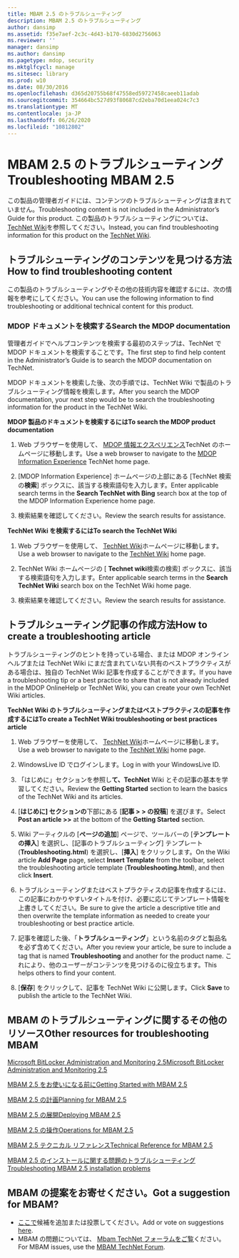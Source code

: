 ```yaml
---
title: MBAM 2.5 のトラブルシューティング
description: MBAM 2.5 のトラブルシューティング
author: dansimp
ms.assetid: f35e7aef-2c3c-4d43-b170-6830d2756063
ms.reviewer: ''
manager: dansimp
ms.author: dansimp
ms.pagetype: mdop, security
ms.mktglfcycl: manage
ms.sitesec: library
ms.prod: w10
ms.date: 08/30/2016
ms.openlocfilehash: d365d20755b68f47558ed59727458caeeb11adab
ms.sourcegitcommit: 354664bc527d93f80687cd2eba70d1eea024c7c3
ms.translationtype: MT
ms.contentlocale: ja-JP
ms.lasthandoff: 06/26/2020
ms.locfileid: "10812802"
---
```

# <span data-ttu-id="ed553-103">MBAM 2.5 のトラブルシューティング</span><span class="sxs-lookup"><span data-stu-id="ed553-103">Troubleshooting MBAM 2.5</span></span>


<span data-ttu-id="ed553-104">この製品の管理者ガイドには、コンテンツのトラブルシューティングは含まれていません。</span><span class="sxs-lookup"><span data-stu-id="ed553-104">Troubleshooting content is not included in the Administrator’s Guide for this product.</span></span> <span data-ttu-id="ed553-105">この製品のトラブルシューティングについては、 [TechNet Wiki](https://go.microsoft.com/fwlink/p/?LinkId=224905)を参照してください。</span><span class="sxs-lookup"><span data-stu-id="ed553-105">Instead, you can find troubleshooting information for this product on the [TechNet Wiki](https://go.microsoft.com/fwlink/p/?LinkId=224905).</span></span>

## <span data-ttu-id="ed553-106">トラブルシューティングのコンテンツを見つける方法</span><span class="sxs-lookup"><span data-stu-id="ed553-106">How to find troubleshooting content</span></span>


<span data-ttu-id="ed553-107">この製品のトラブルシューティングやその他の技術内容を確認するには、次の情報を参考にしてください。</span><span class="sxs-lookup"><span data-stu-id="ed553-107">You can use the following information to find troubleshooting or additional technical content for this product.</span></span>

### <span data-ttu-id="ed553-108">MDOP ドキュメントを検索する</span><span class="sxs-lookup"><span data-stu-id="ed553-108">Search the MDOP documentation</span></span>

<span data-ttu-id="ed553-109">管理者ガイドでヘルプコンテンツを検索する最初のステップは、TechNet で MDOP ドキュメントを検索することです。</span><span class="sxs-lookup"><span data-stu-id="ed553-109">The first step to find help content in the Administrator’s Guide is to search the MDOP documentation on TechNet.</span></span>

<span data-ttu-id="ed553-110">MDOP ドキュメントを検索した後、次の手順では、TechNet Wiki で製品のトラブルシューティング情報を検索します。</span><span class="sxs-lookup"><span data-stu-id="ed553-110">After you search the MDOP documentation, your next step would be to search the troubleshooting information for the product in the TechNet Wiki.</span></span>

**<span data-ttu-id="ed553-111">MDOP 製品のドキュメントを検索するには</span><span class="sxs-lookup"><span data-stu-id="ed553-111">To search the MDOP product documentation</span></span>**

1.  <span data-ttu-id="ed553-112">Web ブラウザーを使用して、 [MDOP 情報エクスペリエンス](https://go.microsoft.com/fwlink/?LinkId=236032)TechNet のホームページに移動します。</span><span class="sxs-lookup"><span data-stu-id="ed553-112">Use a web browser to navigate to the [MDOP Information Experience](https://go.microsoft.com/fwlink/?LinkId=236032) TechNet home page.</span></span>

2.  <span data-ttu-id="ed553-113">[MDOP Information Experience] ホームページの上部にある [TechNet 検索の**検索**] ボックスに、該当する検索語句を入力します。</span><span class="sxs-lookup"><span data-stu-id="ed553-113">Enter applicable search terms in the **Search TechNet with Bing** search box at the top of the MDOP Information Experience home page.</span></span>

3.  <span data-ttu-id="ed553-114">検索結果を確認してください。</span><span class="sxs-lookup"><span data-stu-id="ed553-114">Review the search results for assistance.</span></span>

**<span data-ttu-id="ed553-115">TechNet Wiki を検索するには</span><span class="sxs-lookup"><span data-stu-id="ed553-115">To search the TechNet Wiki</span></span>**

1.  <span data-ttu-id="ed553-116">Web ブラウザーを使用して、 [TechNet Wiki](https://go.microsoft.com/fwlink/p/?LinkId=224905)ホームページに移動します。</span><span class="sxs-lookup"><span data-stu-id="ed553-116">Use a web browser to navigate to the [TechNet Wiki](https://go.microsoft.com/fwlink/p/?LinkId=224905) home page.</span></span>

2.  <span data-ttu-id="ed553-117">TechNet Wiki ホームページの [ **Technet wiki**検索の検索] ボックスに、該当する検索語句を入力します。</span><span class="sxs-lookup"><span data-stu-id="ed553-117">Enter applicable search terms in the **Search TechNet Wiki** search box on the TechNet Wiki home page.</span></span>

3.  <span data-ttu-id="ed553-118">検索結果を確認してください。</span><span class="sxs-lookup"><span data-stu-id="ed553-118">Review the search results for assistance.</span></span>

## <span data-ttu-id="ed553-119">トラブルシューティング記事の作成方法</span><span class="sxs-lookup"><span data-stu-id="ed553-119">How to create a troubleshooting article</span></span>


<span data-ttu-id="ed553-120">トラブルシューティングのヒントを持っている場合、または MDOP オンラインヘルプまたは TechNet Wiki にまだ含まれていない共有のベストプラクティスがある場合は、独自の TechNet Wiki 記事を作成することができます。</span><span class="sxs-lookup"><span data-stu-id="ed553-120">If you have a troubleshooting tip or a best practice to share that is not already included in the MDOP OnlineHelp or TechNet Wiki, you can create your own TechNet Wiki articles.</span></span>

**<span data-ttu-id="ed553-121">TechNet Wiki のトラブルシューティングまたはベストプラクティスの記事を作成するには</span><span class="sxs-lookup"><span data-stu-id="ed553-121">To create a TechNet Wiki troubleshooting or best practices article</span></span>**

1.  <span data-ttu-id="ed553-122">Web ブラウザーを使用して、 [TechNet Wiki](https://go.microsoft.com/fwlink/p/?LinkId=224905)ホームページに移動します。</span><span class="sxs-lookup"><span data-stu-id="ed553-122">Use a web browser to navigate to the [TechNet Wiki](https://go.microsoft.com/fwlink/p/?LinkId=224905) home page.</span></span>

2.  <span data-ttu-id="ed553-123">WindowsLive ID でログインします。</span><span class="sxs-lookup"><span data-stu-id="ed553-123">Log in with your WindowsLive ID.</span></span>

3.  <span data-ttu-id="ed553-124">「はじめに」セクションを参照し**て、TechNet** Wiki とその記事の基本を学習してください。</span><span class="sxs-lookup"><span data-stu-id="ed553-124">Review the **Getting Started** section to learn the basics of the TechNet Wiki and its articles.</span></span>

4.  <span data-ttu-id="ed553-125">[**はじめに] セクションの**下部にある [**記事 &gt; &gt; の投稿**] を選びます。</span><span class="sxs-lookup"><span data-stu-id="ed553-125">Select **Post an article &gt;&gt;** at the bottom of the **Getting Started** section.</span></span>

5.  <span data-ttu-id="ed553-126">Wiki アーティクルの [**ページの追加**] ページで、ツールバーの [**テンプレートの挿入**] を選択し、[記事のトラブルシューティング] テンプレート (**Troubleshooting.html**) を選択し、[**挿入**] をクリックします。</span><span class="sxs-lookup"><span data-stu-id="ed553-126">On the Wiki article **Add Page** page, select **Insert Template** from the toolbar, select the troubleshooting article template (**Troubleshooting.html**), and then click **Insert**.</span></span>

6.  <span data-ttu-id="ed553-127">トラブルシューティングまたはベストプラクティスの記事を作成するには、この記事にわかりやすいタイトルを付け、必要に応じてテンプレート情報を上書きしてください。</span><span class="sxs-lookup"><span data-stu-id="ed553-127">Be sure to give the article a descriptive title and then overwrite the template information as needed to create your troubleshooting or best practice article.</span></span>

7.  <span data-ttu-id="ed553-128">記事を確認した後、「**トラブルシューティング**」という名前のタグと製品名を必ず含めてください。</span><span class="sxs-lookup"><span data-stu-id="ed553-128">After you review your article, be sure to include a tag that is named **Troubleshooting** and another for the product name.</span></span> <span data-ttu-id="ed553-129">これにより、他のユーザーがコンテンツを見つけるのに役立ちます。</span><span class="sxs-lookup"><span data-stu-id="ed553-129">This helps others to find your content.</span></span>

8.  <span data-ttu-id="ed553-130">[**保存**] をクリックして、記事を TechNet Wiki に公開します。</span><span class="sxs-lookup"><span data-stu-id="ed553-130">Click **Save** to publish the article to the TechNet Wiki.</span></span>

## <span data-ttu-id="ed553-131">MBAM のトラブルシューティングに関するその他のリソース</span><span class="sxs-lookup"><span data-stu-id="ed553-131">Other resources for troubleshooting MBAM</span></span>


[<span data-ttu-id="ed553-132">Microsoft BitLocker Administration and Monitoring 2.5</span><span class="sxs-lookup"><span data-stu-id="ed553-132">Microsoft BitLocker Administration and Monitoring 2.5</span></span>](index.md)

[<span data-ttu-id="ed553-133">MBAM 2.5 をお使いになる前に</span><span class="sxs-lookup"><span data-stu-id="ed553-133">Getting Started with MBAM 2.5</span></span>](getting-started-with-mbam-25.md)

[<span data-ttu-id="ed553-134">MBAM 2.5 の計画</span><span class="sxs-lookup"><span data-stu-id="ed553-134">Planning for MBAM 2.5</span></span>](planning-for-mbam-25.md)

[<span data-ttu-id="ed553-135">MBAM 2.5 の展開</span><span class="sxs-lookup"><span data-stu-id="ed553-135">Deploying MBAM 2.5</span></span>](deploying-mbam-25.md)

[<span data-ttu-id="ed553-136">MBAM 2.5 の操作</span><span class="sxs-lookup"><span data-stu-id="ed553-136">Operations for MBAM 2.5</span></span>](operations-for-mbam-25.md)

[<span data-ttu-id="ed553-137">MBAM 2.5 テクニカル リファレンス</span><span class="sxs-lookup"><span data-stu-id="ed553-137">Technical Reference for MBAM 2.5</span></span>](technical-reference-for-mbam-25.md)

[<span data-ttu-id="ed553-138">MBAM 2.5 のインストールに関する問題のトラブルシューティング</span><span class="sxs-lookup"><span data-stu-id="ed553-138">Troubleshooting MBAM 2.5 installation problems</span></span>](https://support.microsoft.com/kb/3049652)

## <span data-ttu-id="ed553-139">MBAM の提案をお寄せください。</span><span class="sxs-lookup"><span data-stu-id="ed553-139">Got a suggestion for MBAM?</span></span>
- <span data-ttu-id="ed553-140">[ここで](http://mbam.uservoice.com/forums/268571-microsoft-bitlocker-administration-and-monitoring)候補を追加または投票してください。</span><span class="sxs-lookup"><span data-stu-id="ed553-140">Add or vote on suggestions [here](http://mbam.uservoice.com/forums/268571-microsoft-bitlocker-administration-and-monitoring).</span></span> 
- <span data-ttu-id="ed553-141">MBAM の問題については、 [Mbam TechNet フォーラムをご覧](https://social.technet.microsoft.com/Forums/home?forum=mdopmbam)ください。</span><span class="sxs-lookup"><span data-stu-id="ed553-141">For MBAM issues, use the [MBAM TechNet Forum](https://social.technet.microsoft.com/Forums/home?forum=mdopmbam).</span></span>

 

 






